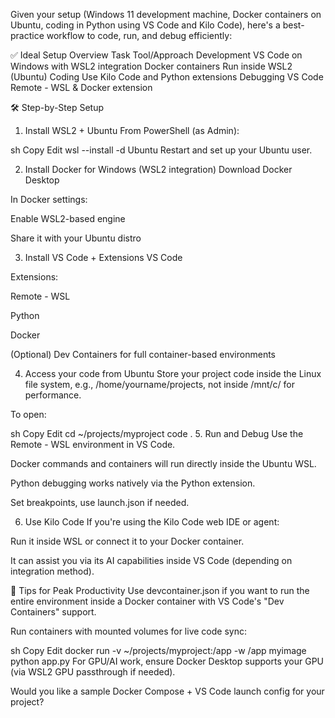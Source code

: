 Given your setup (Windows 11 development machine, Docker containers on Ubuntu, coding in Python using VS Code and Kilo Code), here's a best-practice workflow to code, run, and debug efficiently:

✅ Ideal Setup Overview
Task	Tool/Approach
Development	VS Code on Windows with WSL2 integration
Docker containers	Run inside WSL2 (Ubuntu)
Coding	Use Kilo Code and Python extensions
Debugging	VS Code Remote - WSL & Docker extension

🛠️ Step-by-Step Setup
1. Install WSL2 + Ubuntu
From PowerShell (as Admin):

sh
Copy
Edit
wsl --install -d Ubuntu
Restart and set up your Ubuntu user.

2. Install Docker for Windows (WSL2 integration)
Download Docker Desktop

In Docker settings:

Enable WSL2-based engine

Share it with your Ubuntu distro

3. Install VS Code + Extensions
VS Code

Extensions:

Remote - WSL

Python

Docker

(Optional) Dev Containers for full container-based environments

4. Access your code from Ubuntu
Store your project code inside the Linux file system, e.g., /home/yourname/projects, not inside /mnt/c/ for performance.

To open:

sh
Copy
Edit
cd ~/projects/myproject
code .
5. Run and Debug
Use the Remote - WSL environment in VS Code.

Docker commands and containers will run directly inside the Ubuntu WSL.

Python debugging works natively via the Python extension.

Set breakpoints, use launch.json if needed.

6. Use Kilo Code
If you're using the Kilo Code web IDE or agent:

Run it inside WSL or connect it to your Docker container.

It can assist you via its AI capabilities inside VS Code (depending on integration method).

🧠 Tips for Peak Productivity
Use devcontainer.json if you want to run the entire environment inside a Docker container with VS Code's "Dev Containers" support.

Run containers with mounted volumes for live code sync:

sh
Copy
Edit
docker run -v ~/projects/myproject:/app -w /app myimage python app.py
For GPU/AI work, ensure Docker Desktop supports your GPU (via WSL2 GPU passthrough if needed).

Would you like a sample Docker Compose + VS Code launch config for your project?
